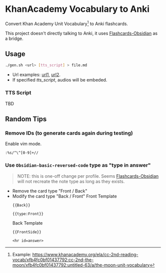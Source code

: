 # KhanAcademy Vocabulary to Anki

Convert Khan Academy Unit Vocabulary[^1] to Anki flashcards.

[^1]: Example: https://www.khanacademy.org/ela/cc-2nd-reading-vocab/xfb4fc0bf01437792:cc-2nd-the-moon/xfb4fc0bf01437792:untitled-63/a/the-moon-unit-vocabulary

This project doesn't directly talking to Anki, it uses [Flashcards-Obsidian][] as a bridge.

## Usage

```bash
./gen.sh <url> [tts_script] > file.md
```

- Url examples: [url1][], [url2][].
- If specified *tts_script*, audios will be embeded.

[url1]: https://www.khanacademy.org/ela/cc-2nd-reading-vocab/xfb4fc0bf01437792:cc-2nd-fairy-tales-retold/xfb4fc0bf01437792:building-knowledge/a/fairy-tales-retold-unit-vocabulary
[url2]: https://www.khanacademy.org/ela/cc-2nd-reading-vocab/xfb4fc0bf01437792:cc-2nd-rural-suburban-urban/xfb4fc0bf01437792:rural-suburban-urban-building-knowledge/a/rural-suburban-urban-unit-vocabulary

### TTS Script

TBD

## Random Tips

### Remove IDs (to generate cards again during testing)

Enable vim mode.

```vim
:%s/^\^[0-9]+//
```

### Use `Obsidian-basic-reversed-code` type as "type in answer"

> NOTE: this is one-off change per profile. Seems [Flashcards-Obsidian][] will not recreate the note type as long as they exists.

- Remove the card type "Front / Back"
- Modify the card type "Back / Front"
  Front Template
  ```
  {{Back}}

  {{type:Front}}
  ```
  Back Template
  ```
  {{FrontSide}}

  <hr id=answer>
  ```


[Flashcards-Obsidian]: https://github.com/reuseman/flashcards-obsidian
